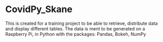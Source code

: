 # CovidPy_Skane

This is created for a training project to be able to retrieve, distribute data and display different tables.
The data is ment to be generated on a Raspberry Pi, in Python with the packages: Pandas, Bokeh, NumPy
